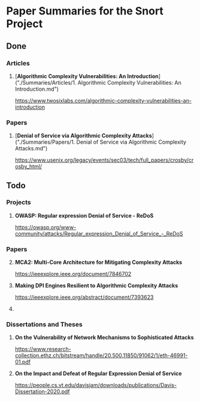 # Paper Summaries for the Snort Project

## Done 

### Articles


1. [**Algorithmic Complexity Vulnerabilities: An Introduction**]("./Summaries/Articles/1. Algorithmic Complexity Vulnerabilities: An Introduction.md")

    https://www.twosixlabs.com/algorithmic-complexity-vulnerabilities-an-introduction

### Papers

1. [**Denial of Service via Algorithmic Complexity Attacks**]("./Summaries/Papers/1. Denial of Service via Algorithmic Complexity Attacks.md")

    https://www.usenix.org/legacy/events/sec03/tech/full_papers/crosby/crosby_html/

## Todo

### Projects

1. **OWASP: Regular expression Denial of Service - ReDoS**

    https://owasp.org/www-community/attacks/Regular_expression_Denial_of_Service_-_ReDoS


### Papers


2. **MCA2: Multi-Core Architecture for Mitigating Complexity Attacks**

    https://ieeexplore.ieee.org/document/7846702

3. **Making DPI Engines Resilient to Algorithmic Complexity Attacks**

    https://ieeexplore.ieee.org/abstract/document/7393623

4. 

### Dissertations and Theses

1. **On the Vulnerability of Network Mechanisms to Sophisticated
Attacks**

    https://www.research-collection.ethz.ch/bitstream/handle/20.500.11850/91062/1/eth-46991-01.pdf

2. **On the Impact and Defeat of Regular Expression Denial of Service**

    https://people.cs.vt.edu/davisjam/downloads/publications/Davis-Dissertation-2020.pdf